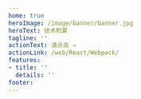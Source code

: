```yaml
---
home: true
heroImage: /image/banner/banner.jpg
heroText: 技术积累
tagline: ''
actionText: 请点击 →
actionLink: /web/React/Webpack/
features:
- title: ''
  details: ''
footer: 
---
```

